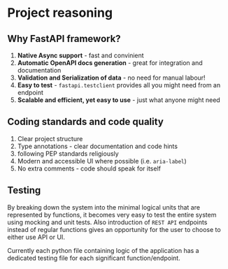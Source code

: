 # Project reasoning

## Why FastAPI framework?

1. **Native Async support** - fast and convinient
2. **Automatic OpenAPI docs generation** - great for integration and documentation
3. **Validation and Serialization of data** - no need for manual labour!
4. **Easy to test** - `fastapi.testclient` provides all you might need from an endpoint
5. **Scalable and efficient, yet easy to use** - just what anyone might need

## Coding standards and code quality

1. Clear project structure
2. Type annotations - clear documentation and code hints
3. following PEP standards religiously
4. Modern and accessible UI where possible (i.e. `aria-label`)
5. No extra comments - code should speak for itself

## Testing

By breaking down the system into the minimal logical units that are represented by functions, it becomes
very easy to test the entire system using mocking and unit tests. Also introduction of `REST API`
endpoints instead of regular functions gives an opportunity for the user to choose to either use API
or UI.

Currently each python file containing logic of the application has a dedicated testing file for each 
significant function/endpoint.

